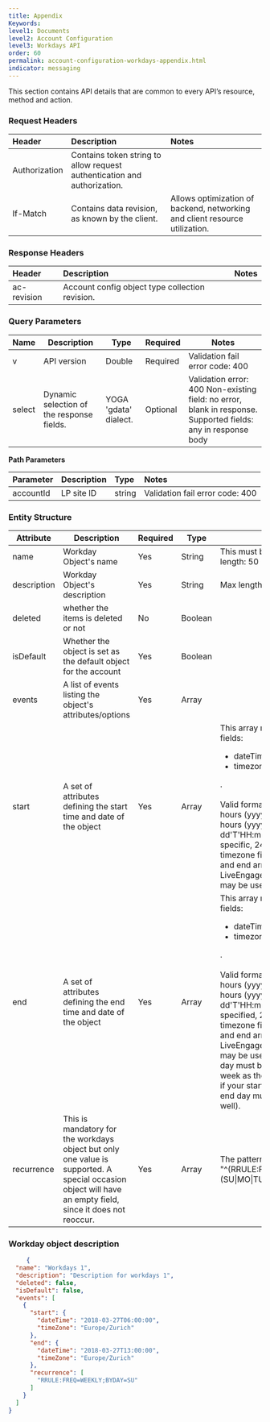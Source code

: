 ```yaml
---
title: Appendix
Keywords:
level1: Documents
level2: Account Configuration
level3: Workdays API
order: 60
permalink: account-configuration-workdays-appendix.html
indicator: messaging
---
```


This section contains API details that are common to every API’s resource, method and action.

### Request Headers

 |Header | Description | Notes|
 |:------- | :-------------- | :--- |
 |Authorization | Contains token string to allow request authentication and authorization.  |
| If-Match | Contains data revision, as known by the client. | Allows optimization of backend, networking and client resource utilization. |

### Response Headers

|Header | Description | Notes|
|:-------  | :----- | :--- |
|ac-revision | Account config object type collection revision.

### Query Parameters

| Name   | Description   | Type   | Required |Notes    |
|--------|---------------|--------|----------|---------|
| v   | API version        | Double  | Required | Validation fail error code: 400  |
| select  | Dynamic selection of the response fields. | YOGA 'gdata' dialect.  | Optional | Validation error: 400 Non-existing field: no error, blank in response. Supported fields: any in response body       |


**Path Parameters**

 |Parameter | Description|  Type  |Notes |
 |:----------|  :-------------- | :-------------- | :--- |
 |accountId|  LP site ID | string | Validation fail error code: 400

### Entity Structure

<table>
<thead>
  <tr>
    <th>Attribute</th>
    <th>Description</th>
    <th>Required</th>
    <th>Type</th>
    <th>Notes</th>
  </tr>
</thead>
<tbody>
  <tr>
    <td>name</td>
    <td>Workday Object's name</td>
    <td>Yes</td>
    <td>String</td>
    <td>This must be a unique nameMax length: 50</td>
  </tr>
  <tr>
    <td>description</td>
    <td>Workday Object's description</td>
    <td>Yes</td>
    <td>String</td>
    <td>Max length: 200</td>
  </tr>
  <tr>
    <td>deleted</td>
    <td>whether the items is deleted or not</td>
    <td>No</td>
    <td>Boolean</td>
    <td></td>
  </tr>
  <tr>
    <td>isDefault</td>
    <td>Whether the object is set as the default object for the account</td>
    <td>Yes</td>
    <td>Boolean</td>
    <td></td>
  </tr>
  <tr>
    <td>events</td>
    <td>A list of events listing the object's attributes/options</td>
    <td>Yes</td>
    <td>Array</td>
    <td></td>
  </tr>
  <tr>
    <td>start</td>
    <td>A set of attributes defining the start time and date of the object</td>
    <td>Yes</td>
    <td>Array</td>
    <td>This array receives two possible fields: <ul><li>dateTime</li><li>timezone</li></ul>. <br><br>Valid formats are either without hours (yyyy-MM-dd) or with hours (yyyy-MM-dd'T'HH:mm:ss). If no hour specific, 24/7 is assumed. The timezone field for both the start and end array must match. Only LiveEngage supported timezones may be used.</td>
  </tr>
  <tr>
    <td>end</td>
    <td>A set of attributes defining the end time and date of the object</td>
    <td>Yes</td>
    <td>Array</td>
    <td>This array receives two possible fields: <ul><li>dateTime</li><li>timezone</li></ul>. <br><br>Valid formats are either without hours (yyyy-MM-dd) or with hours (yyyy-MM-dd'T'HH:mm:ss). If no hour is specified, 24/7 is assumed. The timezone field for both the start and end array must match. Only LiveEngage supported timezones may be used. The specified end day must be the same day of the week as the start day (for example, if your start day is a Monday, the end day must be a Monday as well).</td>
  </tr>
  <tr>
    <td>recurrence</td>
    <td>This is mandatory for the workdays object but only one value is supported. A special occasion object will have an empty field, since it does not reoccur.</td>
    <td>Yes</td>
    <td>Array</td>
    <td>The pattern for this field is: "^(RRULE:FREQ=WEEKLY;BYDAY=)(SU|MO|TU|WE|TH|FR|SA)$"</td>
  </tr>
</tbody>
</table>





### Workday object description

```json
     {
  "name": "Workdays 1",
  "description": "Description for workdays 1",
  "deleted": false,
  "isDefault": false,
  "events": [
    {
      "start": {
        "dateTime": "2018-03-27T06:00:00",
        "timeZone": "Europe/Zurich"
      },
      "end": {
        "dateTime": "2018-03-27T13:00:00",
        "timeZone": "Europe/Zurich"
      },
      "recurrence": [
        "RRULE:FREQ=WEEKLY;BYDAY=SU"
      ]
    }
  ]
}
```
